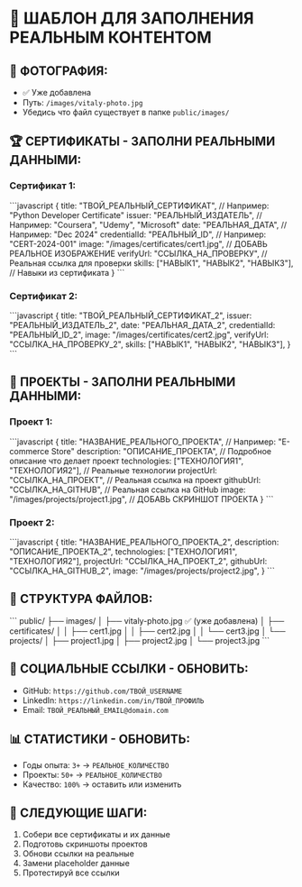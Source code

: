 # 📝 ШАБЛОН ДЛЯ ЗАПОЛНЕНИЯ РЕАЛЬНЫМ КОНТЕНТОМ

## 📸 **ФОТОГРАФИЯ:**
- ✅ Уже добавлена
- Путь: `/images/vitaly-photo.jpg`
- Убедись что файл существует в папке `public/images/`

## 🏆 **СЕРТИФИКАТЫ - ЗАПОЛНИ РЕАЛЬНЫМИ ДАННЫМИ:**

### Сертификат 1:
\`\`\`javascript
{
  title: "ТВОЙ_РЕАЛЬНЫЙ_СЕРТИФИКАТ", // Например: "Python Developer Certificate"
  issuer: "РЕАЛЬНЫЙ_ИЗДАТЕЛЬ", // Например: "Coursera", "Udemy", "Microsoft"
  date: "РЕАЛЬНАЯ_ДАТА", // Например: "Dec 2024"
  credentialId: "РЕАЛЬНЫЙ_ID", // Например: "CERT-2024-001"
  image: "/images/certificates/cert1.jpg", // ДОБАВЬ РЕАЛЬНОЕ ИЗОБРАЖЕНИЕ
  verifyUrl: "ССЫЛКА_НА_ПРОВЕРКУ", // Реальная ссылка для проверки
  skills: ["НАВЫК1", "НАВЫК2", "НАВЫК3"], // Навыки из сертификата
}
\`\`\`

### Сертификат 2:
\`\`\`javascript
{
  title: "ТВОЙ_РЕАЛЬНЫЙ_СЕРТИФИКАТ_2",
  issuer: "РЕАЛЬНЫЙ_ИЗДАТЕЛЬ_2",
  date: "РЕАЛЬНАЯ_ДАТА_2",
  credentialId: "РЕАЛЬНЫЙ_ID_2",
  image: "/images/certificates/cert2.jpg",
  verifyUrl: "ССЫЛКА_НА_ПРОВЕРКУ_2",
  skills: ["НАВЫК1", "НАВЫК2", "НАВЫК3"],
}
\`\`\`

## 💼 **ПРОЕКТЫ - ЗАПОЛНИ РЕАЛЬНЫМИ ДАННЫМИ:**

### Проект 1:
\`\`\`javascript
{
  title: "НАЗВАНИЕ_РЕАЛЬНОГО_ПРОЕКТА", // Например: "E-commerce Store"
  description: "ОПИСАНИЕ_ПРОЕКТА", // Подробное описание что делает проект
  technologies: ["ТЕХНОЛОГИЯ1", "ТЕХНОЛОГИЯ2"], // Реальные технологии
  projectUrl: "ССЫЛКА_НА_ПРОЕКТ", // Реальная ссылка на проект
  githubUrl: "ССЫЛКА_НА_GITHUB", // Реальная ссылка на GitHub
  image: "/images/projects/project1.jpg", // ДОБАВЬ СКРИНШОТ ПРОЕКТА
}
\`\`\`

### Проект 2:
\`\`\`javascript
{
  title: "НАЗВАНИЕ_РЕАЛЬНОГО_ПРОЕКТА_2",
  description: "ОПИСАНИЕ_ПРОЕКТА_2",
  technologies: ["ТЕХНОЛОГИЯ1", "ТЕХНОЛОГИЯ2"],
  projectUrl: "ССЫЛКА_НА_ПРОЕКТ_2",
  githubUrl: "ССЫЛКА_НА_GITHUB_2",
  image: "/images/projects/project2.jpg",
}
\`\`\`

## 📁 **СТРУКТУРА ФАЙЛОВ:**
\`\`\`
public/
├── images/
│   ├── vitaly-photo.jpg ✅ (уже добавлена)
│   ├── certificates/
│   │   ├── cert1.jpg
│   │   ├── cert2.jpg
│   │   └── cert3.jpg
│   └── projects/
│       ├── project1.jpg
│       ├── project2.jpg
│       └── project3.jpg
\`\`\`

## 🔗 **СОЦИАЛЬНЫЕ ССЫЛКИ - ОБНОВИТЬ:**
- GitHub: `https://github.com/ТВОЙ_USERNAME`
- LinkedIn: `https://linkedin.com/in/ТВОЙ_ПРОФИЛЬ`
- Email: `ТВОЙ_РЕАЛЬНЫЙ_EMAIL@domain.com`

## 📊 **СТАТИСТИКИ - ОБНОВИТЬ:**
- Годы опыта: `3+` → `РЕАЛЬНОЕ_КОЛИЧЕСТВО`
- Проекты: `50+` → `РЕАЛЬНОЕ_КОЛИЧЕСТВО`
- Качество: `100%` → оставить или изменить

## 🎯 **СЛЕДУЮЩИЕ ШАГИ:**
1. Собери все сертификаты и их данные
2. Подготовь скриншоты проектов
3. Обнови ссылки на реальные
4. Замени placeholder данные
5. Протестируй все ссылки
